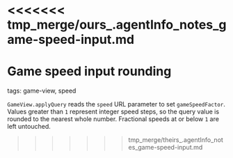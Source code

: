 <<<<<<< tmp_merge/ours_.agentInfo_notes_game-speed-input.md
=======
# Game speed input rounding

tags: game-view, speed

`GameView.applyQuery` reads the `speed` URL parameter to set `gameSpeedFactor`. Values greater than `1` represent integer speed steps, so the query value is rounded to the nearest whole number. Fractional speeds at or below `1` are left untouched.
>>>>>>> tmp_merge/theirs_.agentInfo_notes_game-speed-input.md

